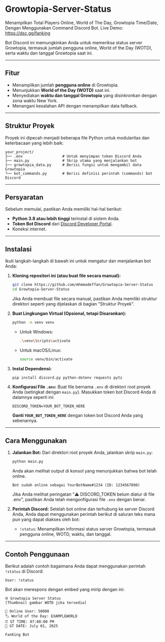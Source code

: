 # Growtopia-Server-Status
Menampilkan Total Players Online, World of The Day, Growtopia Time/Date, Dengan Menggunakan Command Discord Bot. Live Demo: https://dsc.gg/fanking

Bot Discord ini memungkinkan Anda untuk memeriksa status server Growtopia, termasuk jumlah pengguna online, World of the Day (WOTD), serta waktu dan tanggal Growtopia saat ini.

-----

## Fitur

  * Menampilkan jumlah **pengguna online** di Growtopia.
  * Menunjukkan **World of the Day (WOTD)** saat ini.
  * Menyediakan **waktu dan tanggal Growtopia** yang disinkronkan dengan zona waktu New York.
  * Menangani kesalahan API dengan menampilkan data fallback.

-----

## Struktur Proyek

Proyek ini dipecah menjadi beberapa file Python untuk modularitas dan keterbacaan yang lebih baik:

```
your_project/
├── .env                  # Untuk menyimpan token Discord Anda
├── main.py               # Skrip utama yang menjalankan bot
├── growtopia_data.py     # Berisi fungsi untuk mengambil data Growtopia
└── bot_commands.py       # Berisi definisi perintah (commands) bot Discord
```

-----

## Persyaratan

Sebelum memulai, pastikan Anda memiliki hal-hal berikut:

  * **Python 3.8 atau lebih tinggi** terinstal di sistem Anda.
  * **Token Bot Discord** dari [Discord Developer Portal](https://discord.com/developers/applications).
  * Koneksi internet.

-----

## Instalasi

Ikuti langkah-langkah di bawah ini untuk mengatur dan menjalankan bot Anda:

1.  **Kloning repositori ini (atau buat file secara manual):**

    ```bash
    git clone https://github.com/mhmmadeffan/Growtopia-Server-Status
    cd Growtopia-Server-Status
    ```

    Jika Anda membuat file secara manual, pastikan Anda memiliki struktur direktori seperti yang dijelaskan di bagian "Struktur Proyek".

2.  **Buat Lingkungan Virtual (Opsional, tetapi Disarankan):**

    ```bash
    python -m venv venv
    ```

      * Untuk Windows:
        ```bash
        .\venv\Scripts\activate
        ```
      * Untuk macOS/Linux:
        ```bash
        source venv/bin/activate
        ```

3.  **Instal Dependensi:**

    ```bash
    pip install discord.py python-dotenv requests pytz
    ```

4.  **Konfigurasi File `.env`:**
    Buat file bernama `.env` di direktori root proyek Anda (setingkat dengan `main.py`). Masukkan token bot Discord Anda di dalamnya seperti ini:

    ```env
    DISCORD_TOKEN=YOUR_BOT_TOKEN_HERE
    ```

    **Ganti `YOUR_BOT_TOKEN_HERE`** dengan token bot Discord Anda yang sebenarnya.

-----

## Cara Menggunakan

1.  **Jalankan Bot:**
    Dari direktori root proyek Anda, jalankan skrip `main.py`:

    ```bash
    python main.py
    ```

    Anda akan melihat output di konsol yang menunjukkan bahwa bot telah online.

    ```
    Bot sudah online sebagai YourBotName#1234 (ID: 1234567890)
    ```

    Jika Anda melihat peringatan "⚠️ DISCORD\_TOKEN belum diatur di file .env", pastikan Anda telah mengonfigurasi file `.env` dengan benar.

2.  **Perintah Discord:**
    Setelah bot online dan terhubung ke server Discord Anda, Anda dapat menggunakan perintah berikut di saluran teks mana pun yang dapat diakses oleh bot:

      * `!status`: Menampilkan informasi status server Growtopia, termasuk pengguna online, WOTD, waktu, dan tanggal.

-----

## Contoh Penggunaan

Berikut adalah contoh bagaimana Anda dapat menggunakan perintah `!status` di Discord:

```
User: !status
```

Bot akan merespons dengan embed yang mirip dengan ini:

```
🌐 Growtopia Server Status
[Thumbnail gambar WOTD jika tersedia]

👥 Online User: 50000
🏷️ World of the Day: EXAMPLEWORLD
⏰ GT TIME: 07:00:00 PM
📅 GT DATE: July 01, 2025

FanKing Bot
```
